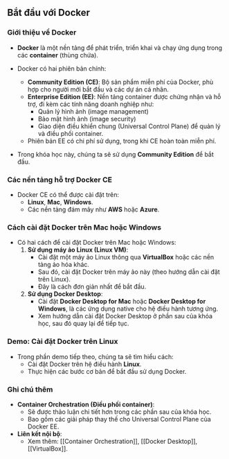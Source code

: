 ## Bắt đầu với Docker

### Giới thiệu về Docker

- **Docker** là một nền tảng để phát triển, triển khai và chạy ứng dụng trong các **container** (thùng chứa).
- Docker có hai phiên bản chính:
  - **Community Edition (CE)**: Bộ sản phẩm miễn phí của Docker, phù hợp cho người mới bắt đầu và các dự án cá nhân.
  - **Enterprise Edition (EE)**: Nền tảng container được chứng nhận và hỗ trợ, đi kèm các tính năng doanh nghiệp như:
    - Quản lý hình ảnh (image management)
    - Bảo mật hình ảnh (image security)
    - Giao diện điều khiển chung (Universal Control Plane) để quản lý và điều phối container.
  - Phiên bản EE có chi phí sử dụng, trong khi CE hoàn toàn miễn phí.

- Trong khóa học này, chúng ta sẽ sử dụng **Community Edition** để bắt đầu.

### Các nền tảng hỗ trợ Docker CE

- Docker CE có thể được cài đặt trên:
  - **Linux**, **Mac**, **Windows**.
  - Các nền tảng đám mây như **AWS** hoặc **Azure**.

### Cách cài đặt Docker trên Mac hoặc Windows

- Có hai cách để cài đặt Docker trên Mac hoặc Windows:
  1. **Sử dụng máy ảo Linux (Linux VM)**:
     - Cài đặt một máy ảo Linux thông qua **VirtualBox** hoặc các nền tảng ảo hóa khác.
     - Sau đó, cài đặt Docker trên máy ảo này (theo hướng dẫn cài đặt trên Linux).
     - Đây là cách đơn giản nhất để bắt đầu.
  2. **Sử dụng Docker Desktop**:
     - Cài đặt **Docker Desktop for Mac** hoặc **Docker Desktop for Windows**, là các ứng dụng native cho hệ điều hành tương ứng.
     - Xem hướng dẫn cài đặt Docker Desktop ở phần sau của khóa học, sau đó quay lại để tiếp tục.

### Demo: Cài đặt Docker trên Linux

- Trong phần demo tiếp theo, chúng ta sẽ tìm hiểu cách:
  - Cài đặt Docker trên hệ điều hành **Linux**.
  - Thực hiện các bước cơ bản để bắt đầu sử dụng Docker.

### Ghi chú thêm

- **Container Orchestration (Điều phối container)**:
  - Sẽ được thảo luận chi tiết hơn trong các phần sau của khóa học.
  - Bao gồm các giải pháp thay thế cho Universal Control Plane của Docker EE.
- **Liên kết nội bộ**:
  - Xem thêm: [[Container Orchestration]], [[Docker Desktop]], [[VirtualBox]].